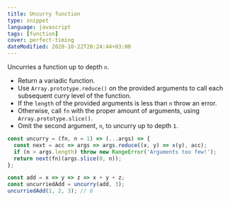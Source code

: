 ```yaml
---
title: Uncurry function
type: snippet
language: javascript
tags: [function]
cover: perfect-timing
dateModified: 2020-10-22T20:24:44+03:00
---
```


Uncurries a function up to depth `n`.

- Return a variadic function.
- Use `Array.prototype.reduce()` on the provided arguments to call each subsequent curry level of the function.
- If the `length` of the provided arguments is less than `n` throw an error.
- Otherwise, call `fn` with the proper amount of arguments, using `Array.prototype.slice()`.
- Omit the second argument, `n`, to uncurry up to depth `1`.

```js
const uncurry = (fn, n = 1) => (...args) => {
  const next = acc => args => args.reduce((x, y) => x(y), acc);
  if (n > args.length) throw new RangeError('Arguments too few!');
  return next(fn)(args.slice(0, n));
};
```

```js
const add = x => y => z => x + y + z;
const uncurriedAdd = uncurry(add, 3);
uncurriedAdd(1, 2, 3); // 6
```
